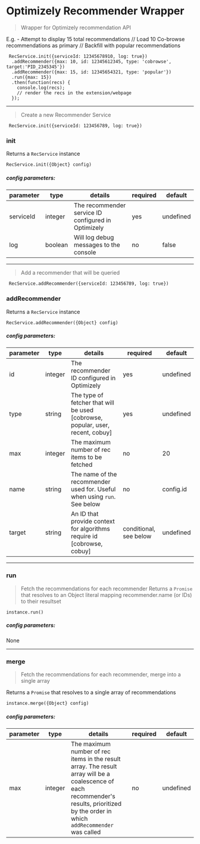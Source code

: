 # Optimizely Recommender Wrapper

> Wrapper for Optimizely recommendation API

E.g. - Attempt to display 15 total recommendations // Load 10 Co-browse recommendations as primary // Backfill with popular recommendations
```
 RecService.init({serviceId: 12345678910, log: true})
  .addRecommender({max: 10, id: 12345612345, type: 'cobrowse', target:'PID_2345345'})    
  .addRecommender({max: 15, id: 12345654321, type: 'popular'})    
  .run({max: 15})
  .then(function(recs) {
    console.log(recs);
    // render the recs in the extension/webpage
  });
```

---

> Create a new Recommender Service

``` RecService.init({serviceId: 123456789, log: true})```

### init
Returns a ```RecService``` instance
```
RecService.init({Object} config)
```

##### config parameters:

| parameter | type   | details                                            | required | default |
|-----------|--------|----------------------------------------------------|----------|---------|
| serviceId       | integer | The recommender service ID configured in Optimizely | yes      |     undefined    |
| log      | boolean  | Will log debug messages to the console                      | no      |    false    |

---

> Add a recommender that will be queried

``` RecService.addRecommender({serviceId: 123456789, log: true})```

### addRecommender
Returns a ```RecService``` instance
```
RecService.addRecommender({Object} config)
```

##### config parameters:

| parameter | type   | details                                            | required | default |
|-----------|--------|----------------------------------------------------|----------|---------|
| id       | integer | The recommender ID configured in Optimizely | yes      |     undefined    |
| type       | string | The type of fetcher that will be used [cobrowse, popular, user, recent, cobuy] | yes      |     undefined    |
| max       | integer | The maximum number of rec items to be fetched | no      |     20    |
| name       | string | The name of the recommender used for. Useful when using `run`. See below | no      |     config.id    |
| target       | string | An ID that provide context for algorithms require id [cobrowse, cobuy]  | conditional, see below   |     undefined    |

---

### run
> Fetch the recommendations for each recommender
Returns a ```Promise``` that resolves to an Object literal mapping recommender.name (or IDs) to their resultset
```
instance.run()
```

##### config parameters:

None

---

### merge
> Fetch the recommendations for each recommender, merge into a single array

Returns a ```Promise``` that resolves to a single array of recommendations
```
instance.merge({Object} config)
```

##### config parameters:

| parameter | type   | details                                            | required | default |
|-----------|--------|----------------------------------------------------|----------|---------|
| max       | integer | The maximum number of rec items in the result array. The result array will be a coalescence of each recommender's results, prioritized by the order in which ```addRecommender``` was called | no      |     undefined    |
